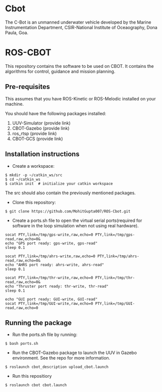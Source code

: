 # Cbot
The C-Bot is an unmanned underwater vehicle developed by the Marine Instrumentation Department, CSIR-National Institute of Oceaography, Dona Paula, Goa.

# ROS-CBOT
This repository contains the software to be used on CBOT. It contains the algorithms for control, guidance and mission planning.

## Pre-requisites
This assumes that you have ROS-Kinetic or ROS-Melodic installed on your machine. 

You should have the following packages installed:
1. UUV-Simulator (provide link)
2. CBOT-Gazebo (provide link)
3. ros_rtsp (provide link)
4. CBOT-GCS (provide link)

## Installation instructions
- Create a workspace:
```
$ mkdir -p ~/catkin_ws/src
$ cd ~/catkin_ws
$ catkin init  # initialize your catkin workspace
```
The src should also contain the previously mentioned packages.

- Clone this repository:
```
$ git clone https://github.com/MohitGupta007/ROS-Cbot.git
```

- Create a ports.sh file to open the virtual serial ports(required for software in the loop simulation when not using real hardware).
```
socat PTY,link=/tmp/gps-write,raw,echo=0 PTY,link=/tmp/gps-read,raw,echo=0&
echo "GPS port ready: gps-write, gps-read"
sleep 0.1

socat PTY,link=/tmp/ahrs-write,raw,echo=0 PTY,link=/tmp/ahrs-read,raw,echo=0&
echo "AHRS port ready: ahrs-write, ahrs-read"
sleep 0.1

socat PTY,link=/tmp/thr-write,raw,echo=0 PTY,link=/tmp/thr-read,raw,echo=0&
echo "Thruster port ready: thr-write, thr-read"
sleep 0.1

echo "GUI port ready: GUI-write, GUI-read"
socat PTY,link=/tmp/GUI-write,raw,echo=0 PTY,link=/tmp/GUI-read,raw,echo=0
```

## Running the package
- Run the ports.sh file by running:
```
$ bash ports.sh 
```

- Run the CBOT-Gazebo package to launch the UUV in Gazebo environment. See the repo for more information.
```
$ roslaunch cbot_description upload_cbot.launch 
```

- Run this repositiory
```
$ roslaunch cbot cbot.launch
```
